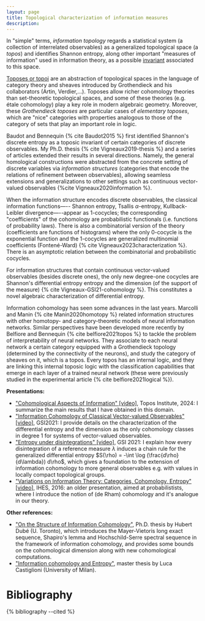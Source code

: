 ```yaml
---
layout: page
title: Topological characterization of information measures
description: 
---
```



In "simple" terms, *information topology* regards a statistical system (a collection of interrelated observables) as a generalized topological space (a *topos*) and identifies Shannon entropy, along other important "measures of information" used in information theory, as a possible [invariant](https://en.wikipedia.org/wiki/Invariant_(mathematics)) associated to this space. 

[Toposes or topoi](https://en.wikipedia.org/wiki/Topos) are an abstraction of topological spaces in the language of category theory and sheaves introduced by Grothendieck and his collaborators (Artin, Verdier,...). Toposes allow richer cohomology theories than set-theoretic topological spaces, and some of these theories (e.g. étale cohomology) play a key role in modern algebraic geometry. Moreover, these *Grothendieck toposes* are particular cases of *elementary toposes*, which are "nice" categories with properties analogous to those of the category of sets that play an important role in logic. 

Baudot and Bennequin {% cite Baudot2015 %} first identified Shannon's discrete entropy as a toposic invariant of certain categories of discrete observables. My Ph.D. thesis {% cite Vigneaux2019-thesis %} and a series of articles extended their results in several directions. Namely, the general homological constructions were abstracted from the concrete setting of discrete variables via  *information structures* (categories that encode the relations of refinement between observables), allowing seamless extensions and generalizations to other settings such as continuous vector-valued observables {%cite Vigneaux2020information %}. 

When the information structure encodes discrete observables, the classical information functions—--
Shannon entropy, Tsallis $\alpha$-entropy, Kullback-Leibler divergence—--appear as 1-cocycles; the corresponding "coefficients" of the cohomology are probabilistic functionals (i.e. functions of probability laws).
There is also a combinatorial version of the theory (coefficients are  functions of histograms) where the only 0-cocycle is the exponential function and the 1-cocycles are generalized multinomial coefficients (Fontené-Ward) {% cite  Vigneaux2023characterization %}. There is an asymptotic relation between the combinatorial and probabilistic cocycles. 

For information structures that contain continuous vector-valued observables (besides discrete ones), the only new degree-one cocycles are Shannon's differential entropy entropy and the dimension (of the support of the measure) {% cite Vigneaux-GSI21-cohomology %}. This constitutes a novel algebraic characterization of differential entropy.

Information cohomology has seen some advances in the last years. Marcolli and Manin {% cite Manin2020homotopy %} related information structures with other homotopy- and category-theoretic models of neural information networks. Similar perspectives have been developed more recently by Belfiore and Bennequin {% cite belfiore2021topos %} to tackle the problem of interpretability of neural networks. They associate to each neural network a certain category equipped with a Grothendieck topology (determined by the connectivity of the neurons), and study the category of sheaves on it, which is a topos. Every topos has an internal logic, and they are linking this internal toposic logic with the classification capabilities that emerge in each layer of a trained neural network (these were previously studied in the experimental article {% cite belfiore2021logical %}). 

**Presentations:** 
* ["Cohomological Aspects of Information" [video]](https://www.youtube.com/watch?v=Nzx9MotxEas), Topos Institute, 2024: I summarize  the main results that I have obtained in this domain. 
* ["Information Cohomology of Classical Vector-valued Observables" [video]](https://www.youtube.com/watch?v=rW76AlxMbrU), GSI2021: I provide details on the characterization of the differential entropy and the dimension as the only cohomology classes in degree 1 for systems of vector-valued observables.
* ["Entropy under disintegrations" [video]](https://www.youtube.com/watch?v=uYoW-pGbEWY), GSI 2021: I explain how every disintegration of a reference measure $\lambda$ induces a chain rule for the generalized differential entropy $S(\rho) = -\int \log (\frac{d\rho}{d\lambda}) d\rho$, which gives a foundation to the extension of information cohomology to more general observables e.g. with values in locally compact topological groups. 
* ["Variations on Information Theory: Categories, Cohomology, Entropy" [video]](https://www.youtube.com/watch?v=eZqo_JcTk3I), IHES, 2016: an older presentation, aimed at probabilistists, where I introduce the notion of (de Rham) cohomology  and it's analogue in our theory.

**Other references:**
* ["On the Structure of Information Cohomology"](https://tspace.library.utoronto.ca/bitstream/1807/130552/3/Dub%EF%BF%BD_Hubert_202311_PhD_thesis.pdf), Ph.D. thesis by Hubert Dubé (U. Toronto), which introduces the Mayer-Vietoris long exact sequence, Shapiro's lemma and Hochschild-Serre spectral sequence in the framework of information cohomology, and provides some bounds on the cohomological dimension along with new cohomological computations. 
* ["Information cohomology and Entropy"](https://sites.unimi.it/barbieri/castiglioni.pdf), master thesis by Luca Castiglioni (University of Milan).

# Bibliography

{% bibliography --cited %}
